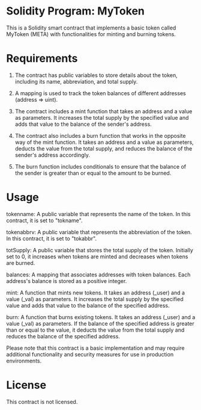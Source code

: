 # Solidity Program: MyToken

This is a Solidity smart contract that implements a basic token called MyToken (META) with functionalities for minting and burning tokens.

# Requirements

1. The contract has public variables to store details about the token, including its name, abbreviation, and total supply.

2. A mapping is used to track the token balances of different addresses (address => uint).

3. The contract includes a mint function that takes an address and a value as parameters. It increases the total supply by the specified value and adds that value to the balance of the sender's address.

4. The contract also includes a burn function that works in the opposite way of the mint function. It takes an address and a value as parameters, deducts the value from the total supply, and reduces the balance of the sender's address accordingly.

5. The burn function includes conditionals to ensure that the balance of the sender is greater than or equal to the amount to be burned.

# Usage

tokenname: A public variable that represents the name of the token. In this contract, it is set to "tokname".

tokenabbrv: A public variable that represents the abbreviation of the token. In this contract, it is set to "tokabbr".

totSupply: A public variable that stores the total supply of the token. Initially set to 0, it increases when tokens are minted and decreases when tokens are burned.

balances: A mapping that associates addresses with token balances. Each address's balance is stored as a positive integer.

mint: A function that mints new tokens. It takes an address (_user) and a value (_val) as parameters. It increases the total supply by the specified value and adds that value to the balance of the specified address.

burn: A function that burns existing tokens. It takes an address (_user) and a value (_val) as parameters. If the balance of the specified address is greater than or equal to the value, it deducts the value from the total supply and reduces the balance of the specified address.

Please note that this contract is a basic implementation and may require additional functionality and security measures for use in production environments.

# License

This contract is not licensed.
